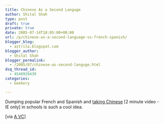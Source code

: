 ```yaml
---
title: Chinese As a Second Languge
author: Shital Shah
type: post
draft: true
private: true
date: 2005-07-14T18:05:00+00:00
url: /p/chinese-as-a-second-language-vs-french-spanish/
blogger_blog:
  - astrila.blogspot.com
blogger_author:
  - Shital Shah
blogger_permalink:
  - /2005/07/chinese-as-second-languge.html
dsq_thread_id:
  - 4546929439
categories:
  - Geekery

---
```

Dumping popular French and Spanish and [taking Chinese][1] [2 minute video - IE only] in schools is such a cool idea.

[via [A VC][2]]

 [1]: http://wcbs.dayport.com/launcher/78797/?tf=video_player.tpl&Category_ID=48
 [2]: http://avc.blogs.com/a_vc/
